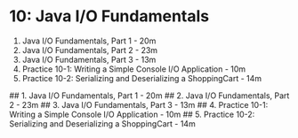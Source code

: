 # 10: Java I/O Fundamentals

1. Java I/O Fundamentals, Part 1 - 20m
2. Java I/O Fundamentals, Part 2 - 23m
3. Java I/O Fundamentals, Part 3 - 13m
4. Practice 10-1: Writing a Simple Console I/O Application - 10m
5. Practice 10-2: Serializing and Deserializing a ShoppingCart - 14m

## 1. Java I/O Fundamentals, Part 1 - 20m
## 2. Java I/O Fundamentals, Part 2 - 23m
## 3. Java I/O Fundamentals, Part 3 - 13m
## 4. Practice 10-1: Writing a Simple Console I/O Application - 10m
## 5. Practice 10-2: Serializing and Deserializing a ShoppingCart - 14m
